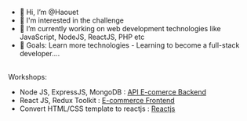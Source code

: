 - 👋 Hi, I’m @Haouet
- 👀 I'm interested in the challenge
- 🌱 I’m currently working on web development technologies like JavaScript, NodeJS, ReactJS, PHP etc
- 💞️ Goals: Learn more technologies - Learning to become a full-stack developer....
<br/>
Workshops: <br/>
<ul>
  <li> Node JS, ExpressJS, MongoDB : <a href="https://github.com/Haouet/ecomerce-api">API E-comerce Backend </a></li>
  <li> React JS, Redux Toolkit : <a href="https://github.com/Haouet/Projet-react-node">E-commerce Frontend</a>
  </li>
    <li>Convert HTML/CSS template to reactjs : <a href="https://github.com/Haouet/Convert-html-template-to-reactjs"> Reactjs </a></li>
</ul>


